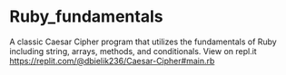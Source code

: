 # Ruby_fundamentals
A classic Caesar Cipher program that utilizes the fundamentals of Ruby including string, arrays, methods, and conditionals.
View on repl.it https://replit.com/@dbielik236/Caesar-Cipher#main.rb
